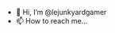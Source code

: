 - 👋 Hi, I’m @lejunkyardgamer
- 📫 How to reach me...

<!---
lejunkyardgamer/lejunkyardgamer is a ✨ special ✨ repository because its `README.md` (this file) appears on your GitHub profile.
You can click the Preview link to take a look at your changes.
--->
